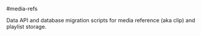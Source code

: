 #media-refs

Data API and database migration scripts for media reference (aka clip) and playlist storage.